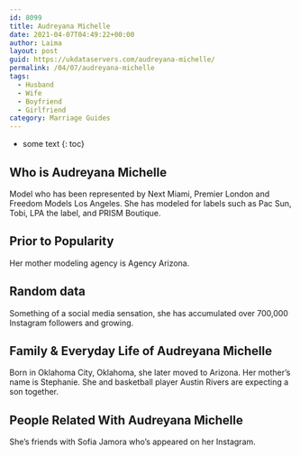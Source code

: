 ```yaml
---
id: 8099
title: Audreyana Michelle
date: 2021-04-07T04:49:22+00:00
author: Laima
layout: post
guid: https://ukdataservers.com/audreyana-michelle/
permalink: /04/07/audreyana-michelle
tags:
  - Husband
  - Wife
  - Boyfriend
  - Girlfriend
category: Marriage Guides
---
```


* some text
{: toc}


## Who is Audreyana Michelle
                  
                  
                  
Model who has been represented by Next Miami, Premier London and Freedom Models Los Angeles. She has modeled for labels such as Pac Sun, Tobi, LPA the label, and PRISM Boutique.
                  
              
            
              
            
                
                
                
## Prior to Popularity
                  
                  
                  
Her mother modeling agency is Agency Arizona.
                  
              
            
              
            
                
                
                
## Random data
                  
                  
                  
Something of a social media sensation, she has accumulated over 700,000 Instagram followers and growing.
                  
              
            
              
            
                
                
                
## Family & Everyday Life of Audreyana Michelle
                  
                  
                  
Born in Oklahoma City, Oklahoma, she later moved to Arizona. Her mother&#8217;s name is Stephanie. She and basketball player Austin Rivers are expecting a son together.
                  
              
            
              
            
                
                
                
## People Related With Audreyana Michelle
                  
                  
                  
She&#8217;s friends with Sofia Jamora who&#8217;s appeared on her Instagram.
                  
              
            
              
            
                
              
            
              
              
            
            
              
            
          
          
          